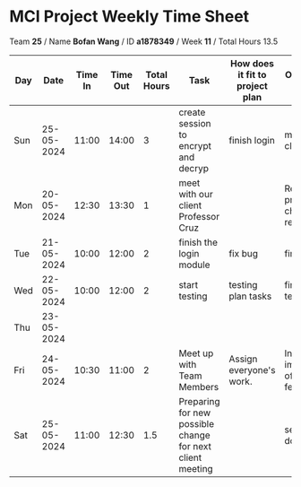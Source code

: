 # MCI Project Weekly Time Sheet

Team **25** / Name **Bofan Wang** / ID **a1878349** / Week **11** / Total Hours 13.5

| Day | Date       | Time In | Time Out | Total Hours | Task | How does it fit to project plan | Outcome/Next action |
| --- | ---------- | ------- | -------- | ----------- | ---- | ------------------------------- | ------------------- |
| Sun | 25-05-2024 | 11:00  |  14:00  |   3      | create session to encrypt and decryp  | finish login |meet up with client |
| Mon | 20-05-2024 | 12:30   | 13:30    | 1       | meet with our client Professor Cruz|  | Record all proposed changes to requirements |
| Tue | 21-05-2024 |  10:00       |   12:00      |     2        | finish the login module   | fix bug |  finish login  |
| Wed | 22-05-2024 | 10:00   | 12:00    | 2           | start testing |   testing plan tasks | finish my testing part  |
| Thu | 23-05-2024 |   |     |           | | | |
| Fri | 24-05-2024 | 10:30   | 11:00    | 2         | Meet up with Team Members | Assign everyone's work. | Investigate the implementation of new features
| Sat | 25-05-2024 | 11:00  |  12:30  |   1.5      | Preparing for new possible change for next client meeting | |search how to do visual chart |

